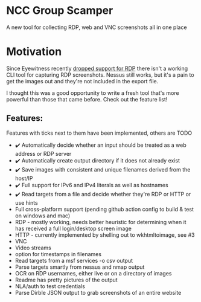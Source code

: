 # NCC Group Scamper
A new tool for collecting RDP, web and VNC screenshots all in one place

# Motivation
Since Eyewitness recently [dropped support for RDP](https://github.com/FortyNorthSecurity/EyeWitness/issues/422#issuecomment-539690698) there isn't a working CLI tool for capturing RDP screenshots.
Nessus still works, but it's a pain to get the images out and they're not included in the export file.

I thought this was a good opportunity to write a fresh tool that's more powerful than those that came before. Check out the feature list!


## Features:
Features with ticks next to them have been implemented, others are TODO
* ✔️ Automatically decide whether an input should be treated as a web address or RDP server
* ✔️ Automatically create output directory if it does not already exist
* ✔️ Save images with consistent and unique filenames derived from the host/IP
* ✔️ Full support for IPv6 and IPv4 literals as well as hostnames
* ✔️ Read targets from a file and decide whether they're RDP or HTTP or use hints
* Full cross-platform support (pending github action config to build & test on windows and mac)
* RDP - mostly working, needs better heuristic for determining when it has received a full login/desktop screen image
* HTTP - currently implemented by shelling out to wkhtmltoimage, see #3
* VNC
* Video streams
* option for timestamps in filenames
* Read targets from a msf services -o csv output
* Parse targets smartly from nessus and nmap output
* OCR on RDP usernames, either live or on a directory of images
* Readme has pretty pictures of the output
* NLA/auth to test credentials
* Parse Dirble JSON output to grab screenshots of an entire website
